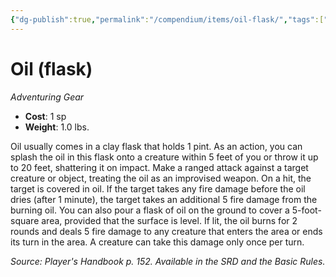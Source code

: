 ```yaml
---
{"dg-publish":true,"permalink":"/compendium/items/oil-flask/","tags":["compendium/src/5e/phb","item/gear"]}
---
```


# Oil (flask)
*Adventuring Gear*  

- **Cost**: 1 sp
- **Weight**: 1.0 lbs.

Oil usually comes in a clay flask that holds 1 pint. As an action, you can splash the oil in this flask onto a creature within 5 feet of you or throw it up to 20 feet, shattering it on impact. Make a ranged attack against a target creature or object, treating the oil as an improvised weapon. On a hit, the target is covered in oil. If the target takes any fire damage before the oil dries (after 1 minute), the target takes an additional 5 fire damage from the burning oil. You can also pour a flask of oil on the ground to cover a 5-foot-square area, provided that the surface is level. If lit, the oil burns for 2 rounds and deals 5 fire damage to any creature that enters the area or ends its turn in the area. A creature can take this damage only once per turn.

*Source: Player's Handbook p. 152. Available in the SRD and the Basic Rules.*